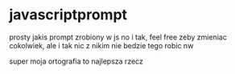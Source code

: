 # javascriptprompt
prosty jakis prompt zrobiony w js
no i tak, feel free zeby zmieniac cokolwiek, ale i tak nic z nikim nie bedzie tego robic nw

super moja ortografia to najlepsza rzecz
